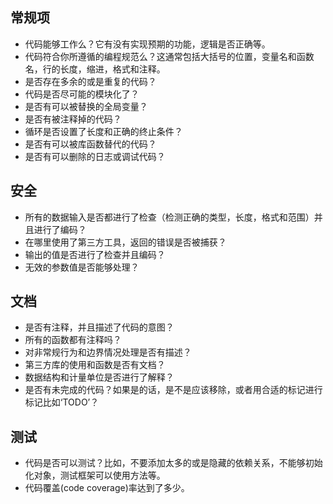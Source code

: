 

## 常规项
- 代码能够工作么？它有没有实现预期的功能，逻辑是否正确等。
- 代码符合你所遵循的编程规范么？这通常包括大括号的位置，变量名和函数名，行的长度，缩进，格式和注释。
- 是否存在多余的或是重复的代码？
- 代码是否尽可能的模块化了？
- 是否有可以被替换的全局变量？
- 是否有被注释掉的代码？
- 循环是否设置了长度和正确的终止条件？
- 是否有可以被库函数替代的代码？
- 是否有可以删除的日志或调试代码？


## 安全
- 所有的数据输入是否都进行了检查（检测正确的类型，长度，格式和范围）并且进行了编码？
- 在哪里使用了第三方工具，返回的错误是否被捕获？
- 输出的值是否进行了检查并且编码？
- 无效的参数值是否能够处理？


## 文档
- 是否有注释，并且描述了代码的意图？
- 所有的函数都有注释吗？
- 对非常规行为和边界情况处理是否有描述？
- 第三方库的使用和函数是否有文档？
- 数据结构和计量单位是否进行了解释？
- 是否有未完成的代码？如果是的话，是不是应该移除，或者用合适的标记进行标记比如‘TODO’？


## 测试
- 代码是否可以测试？比如，不要添加太多的或是隐藏的依赖关系，不能够初始化对象，测试框架可以使用方法等。
- 代码覆盖(code coverage)率达到了多少。






